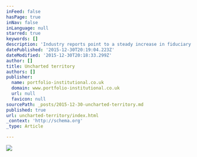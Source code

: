```yaml
---
inFeed: false
hasPage: true
inNav: false
inLanguage: null
starred: true
keywords: []
description: 'Industry reports point to a steady increase in fiduciary management among pension schemes of all sizes. But, as Pádraig Floyd discovers, this growth continues alongside low rates of mandate monitoring.'
datePublished: '2015-12-30T20:19:04.223Z'
dateModified: '2015-12-30T20:18:33.299Z'
author: []
title: Uncharted territory
authors: []
publisher:
  name: portfolio-institutional.co.uk
  domain: www.portfolio-institutional.co.uk
  url: null
  favicon: null
sourcePath: _posts/2015-12-30-uncharted-territory.md
published: true
url: uncharted-territory/index.html
_context: 'http://schema.org'
_type: Article

---
```

![](http://www.portfolio-institutional.co.uk/wp-content/uploads/2015/12/unchartered-territories_pg32-515x729.jpg)